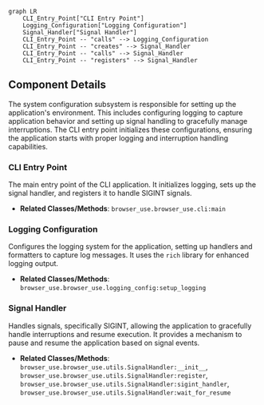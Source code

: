 ```mermaid
graph LR
    CLI_Entry_Point["CLI Entry Point"]
    Logging_Configuration["Logging Configuration"]
    Signal_Handler["Signal Handler"]
    CLI_Entry_Point -- "calls" --> Logging_Configuration
    CLI_Entry_Point -- "creates" --> Signal_Handler
    CLI_Entry_Point -- "calls" --> Signal_Handler
    CLI_Entry_Point -- "registers" --> Signal_Handler
```

## Component Details

The system configuration subsystem is responsible for setting up the application's environment. This includes configuring logging to capture application behavior and setting up signal handling to gracefully manage interruptions. The CLI entry point initializes these configurations, ensuring the application starts with proper logging and interruption handling capabilities.

### CLI Entry Point
The main entry point of the CLI application. It initializes logging, sets up the signal handler, and registers it to handle SIGINT signals.
- **Related Classes/Methods**: `browser_use.browser_use.cli:main`

### Logging Configuration
Configures the logging system for the application, setting up handlers and formatters to capture log messages. It uses the `rich` library for enhanced logging output.
- **Related Classes/Methods**: `browser_use.browser_use.logging_config:setup_logging`

### Signal Handler
Handles signals, specifically SIGINT, allowing the application to gracefully handle interruptions and resume execution. It provides a mechanism to pause and resume the application based on signal events.
- **Related Classes/Methods**: `browser_use.browser_use.utils.SignalHandler:__init__`, `browser_use.browser_use.utils.SignalHandler:register`, `browser_use.browser_use.utils.SignalHandler:sigint_handler`, `browser_use.browser_use.utils.SignalHandler:wait_for_resume`
